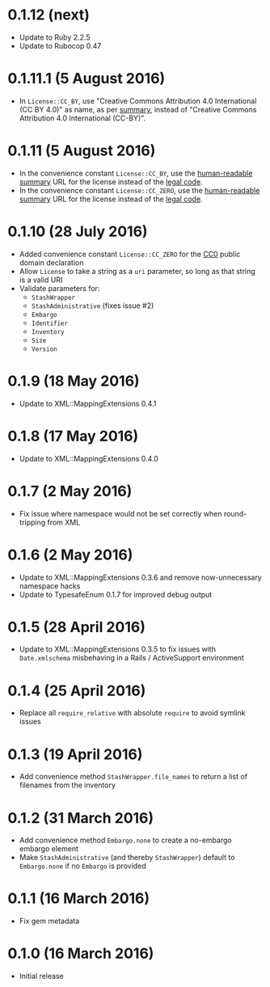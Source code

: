 # 0.1.12 (next)

- Update to Ruby 2.2.5
- Update to Rubocop 0.47

# 0.1.11.1 (5 August 2016)

- In `License::CC_BY`, use "Creative Commons Attribution 4.0 International (CC BY 4.0)" 
  as name, as per [summary](https://creativecommons.org/licenses/by/4.0/), instead of 
  "Creative Commons Attribution 4.0 International (CC-BY)".

# 0.1.11 (5 August 2016)

- In the convenience constant `License::CC_BY`, use the 
  [human-readable summary](https://creativecommons.org/licenses/by/4.0/) URL for the license 
  instead of the [legal code](https://creativecommons.org/licenses/by/4.0/legalcode).
- In the convenience constant `License::CC_ZERO`, use the 
  [human-readable summary](https://creativecommons.org/publicdomain/zero/1.0/) URL for the license 
  instead of the [legal code](https://creativecommons.org/publicdomain/zero/1.0/legalcode).

# 0.1.10 (28 July 2016)

- Added convenience constant `License::CC_ZERO` for the
  [CC0](https://creativecommons.org/publicdomain/zero/1.0/legalcode) public domain declaration
- Allow `License` to take a string as a `uri` parameter, so long as that string is a valid URI
- Validate parameters for:
  - `StashWrapper`
  - `StashAdministrative` (fixes issue #2)
  - `Embargo`
  - `Identifier`
  - `Inventory`
  - `Size`
  - `Version`

# 0.1.9 (18 May 2016)

- Update to XML::MappingExtensions 0.4.1

# 0.1.8 (17 May 2016)

- Update to XML::MappingExtensions 0.4.0

# 0.1.7 (2 May 2016)

- Fix issue where namespace would not be set correctly when round-tripping from XML

# 0.1.6 (2 May 2016)

- Update to XML::MappingExtensions 0.3.6 and remove now-unnecessary namespace hacks
- Update to TypesafeEnum 0.1.7 for improved debug output

# 0.1.5 (28 April 2016)

- Update to XML::MappingExtensions 0.3.5 to fix issues with `Date.xmlschema` misbehaving
  in a Rails / ActiveSupport environment

# 0.1.4 (25 April 2016)

- Replace all `require_relative` with absolute `require` to avoid symlink issues

# 0.1.3 (19 April 2016)

- Add convenience method `StashWrapper.file_names` to return a list of filenames
  from the inventory

# 0.1.2 (31 March 2016)

- Add convenience method `Embargo.none` to create a no-embargo embargo element
- Make `StashAdministrative` (and thereby `StashWrapper`) default to `Embargo.none`
  if no `Embargo` is provided

# 0.1.1 (16 March 2016)

- Fix gem metadata

# 0.1.0 (16 March 2016)

- Initial release
